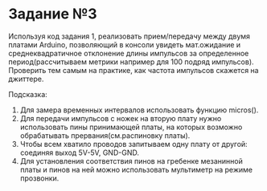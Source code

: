 # Задание №3

Используя код задания 1, реализовать прием/передачу между двумя платами Arduino, позволяющий в консоли увидеть мат.ожидание и среднеквадратичное отклонение длины импульсов за определенное период(рассчитываем метрики например для 100 подряд импульсов). Проверить тем самым на практике, как частота импульсов скажется на джиттере.
 
Подсказка:
 
1) Для замера временных интервалов использовать функцию micros().
2) Для передачи импульсов с ножек на вторую плату нужно использовать пины принимающей платы, на которых возможно обрабатывать прервания(см.распиновку платы).
3) Чтобы всем хватило проводов запитываем одну плату от другой: соединяя выход  5V-5V, GND-GND.
4) Для установления соответствия пинов на гребенке мезанинной платы и пинов на ней можно использовать мультиметр на режиме прозвонки.
 

 
 
